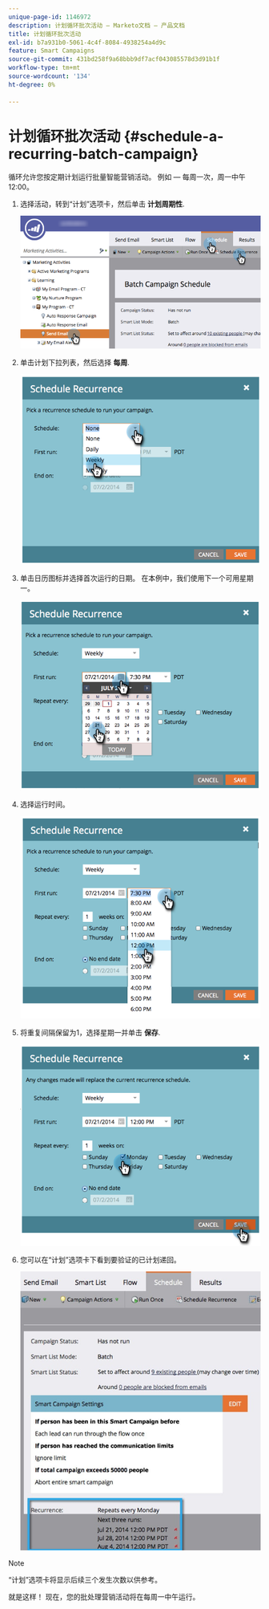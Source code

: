 ```yaml
---
unique-page-id: 1146972
description: 计划循环批次活动 — Marketo文档 — 产品文档
title: 计划循环批次活动
exl-id: b7a931b0-5061-4c4f-8084-4938254a4d9c
feature: Smart Campaigns
source-git-commit: 431bd258f9a68bbb9df7acf043085578d3d91b1f
workflow-type: tm+mt
source-wordcount: '134'
ht-degree: 0%

---
```


# 计划循环批次活动 {#schedule-a-recurring-batch-campaign}

循环允许您按定期计划运行批量智能营销活动。 例如 — 每周一次，周一中午12:00。

1. 选择活动，转到“计划”选项卡，然后单击 **计划周期性**.

   ![](assets/recurrencehands-sendemail.png)

1. 单击计划下拉列表，然后选择 **每周**.

   ![](assets/image2014-9-22-11-3a41-3a42.png)

1. 单击日历图标并选择首次运行的日期。 在本例中，我们使用下一个可用星期一。

   ![](assets/image2014-9-22-11-3a41-3a46.png)

1. 选择运行时间。

   ![](assets/image2014-9-22-11-3a41-3a49.png)

1. 将重复间隔保留为1，选择星期一并单击 **保存**.

   ![](assets/image2014-9-22-11-3a41-3a53.png)

1. 您可以在“计划”选项卡下看到要验证的已计划递回。

   ![](assets/recurrence.jpg)

>[!NOTE]
>
>“计划”选项卡将显示后续三个发生次数以供参考。

就是这样！ 现在，您的批处理营销活动将在每周一中午运行。
